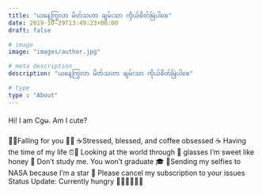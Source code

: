 ```yaml
---
title: "ယနေ့ကြွလာ မိတ်သဟာ ချမ်းသာ ကိုယ်စိတ်မြဲပါစေ"
date: 2019-10-29T13:49:23+06:00
draft: false

# image
image: "images/author.jpg"

# meta description
description: "ယနေ့ကြွလာ မိတ်သဟာ ချမ်းသာ ကိုယ်စိတ်မြဲပါစေ"

# type
type : "About"
---
```


Hi! I am Cgမ. Am I cute?

🍂🍃Falling for you 🍂🍃
☕Stressed, blessed, and coffee obsessed ☕
Having the time of my life ⏰🎉
Looking at the world through 🌹 glasses
I’m sweet like honey 🍯
Don’t study me. You won’t graduate 🎓
🌟Sending my selfies to NASA because I’m a star 🌟
Please cancel my subscription to your issues
Status Update: Currently hungry 🍔🍟🌭🌮🥗🍪

